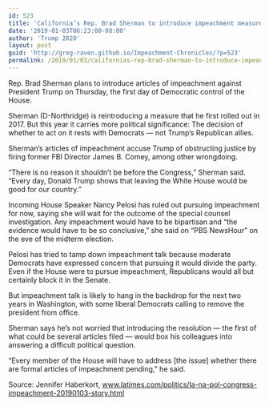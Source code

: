 ```yaml
---
id: 523
title: 'California’s Rep. Brad Sherman to introduce impeachment measure'
date: '2019-01-03T06:23:00-08:00'
author: 'Trump 2020'
layout: post
guid: 'http://greg-raven.github.io/Impeachment-Chronicles/?p=523'
permalink: /2019/01/03/californias-rep-brad-sherman-to-introduce-impeachment-measure/
---
```


Rep. Brad Sherman plans to introduce articles of impeachment against President Trump on Thursday, the first day of Democratic control of the House.

Sherman (D-Northridge) is reintroducing a measure that he first rolled out in 2017. But this year it carries more political significance: The decision of whether to act on it rests with Democrats — not Trump’s Republican allies.

Sherman’s articles of impeachment accuse Trump of obstructing justice by firing former FBI Director James B. Comey, among other wrongdoing.

“There is no reason it shouldn’t be before the Congress,” Sherman said. “Every day, Donald Trump shows that leaving the White House would be good for our country.”

Incoming House Speaker Nancy Pelosi has ruled out pursuing impeachment for now, saying she will wait for the outcome of the special counsel investigation. Any impeachment would have to be bipartisan and “the evidence would have to be so conclusive,” she said on “PBS NewsHour” on the eve of the midterm election.

Pelosi has tried to tamp down impeachment talk because moderate Democrats have expressed concern that pursuing it would divide the party. Even if the House were to pursue impeachment, Republicans would all but certainly block it in the Senate.

But impeachment talk is likely to hang in the backdrop for the next two years in Washington, with some liberal Democrats calling to remove the president from office.

Sherman says he’s not worried that introducing the resolution — the first of what could be several articles filed — would box his colleagues into answering a difficult political question.

“Every member of the House will have to address \[the issue\] whether there are formal articles of impeachment pending,” he said.

Source: Jennifer Haberkort, www.latimes.com/politics/la-na-pol-congress-impeachment-20190103-story.html